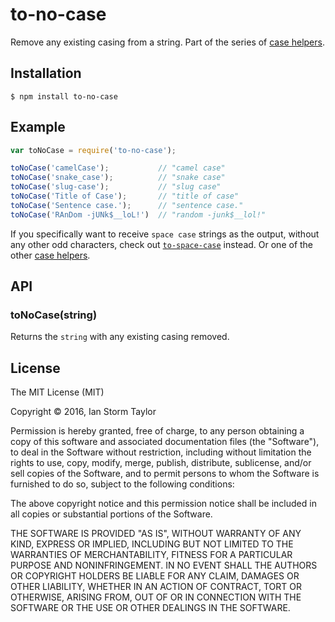 
# to-no-case

Remove any existing casing from a string. Part of the series of [case helpers](https://github.com/ianstormtaylor/to-case).


## Installation

```
$ npm install to-no-case
```


## Example

```js
var toNoCase = require('to-no-case');

toNoCase('camelCase');           // "camel case"
toNoCase('snake_case');          // "snake case"
toNoCase('slug-case');           // "slug case"
toNoCase('Title of Case');       // "title of case"
toNoCase('Sentence case.');      // "sentence case."
toNoCase('RAnDom -jUNk$__loL!')  // "random -junk$__lol!"
```

If you specifically want to receive `space case` strings as the output, without any other odd characters, check out [`to-space-case`](https://github.com/ianstormtaylor/to-space-case) instead. Or one of the other [case helpers](https://github.com/ianstormtaylor/to-case).


## API

### toNoCase(string)
  
Returns the `string` with any existing casing removed.


## License

The MIT License (MIT)

Copyright &copy; 2016, Ian Storm Taylor

Permission is hereby granted, free of charge, to any person obtaining a copy of this software and associated documentation files (the "Software"), to deal in the Software without restriction, including without limitation the rights to use, copy, modify, merge, publish, distribute, sublicense, and/or sell copies of the Software, and to permit persons to whom the Software is furnished to do so, subject to the following conditions:

The above copyright notice and this permission notice shall be included in all copies or substantial portions of the Software.

THE SOFTWARE IS PROVIDED "AS IS", WITHOUT WARRANTY OF ANY KIND, EXPRESS OR IMPLIED, INCLUDING BUT NOT LIMITED TO THE WARRANTIES OF MERCHANTABILITY, FITNESS FOR A PARTICULAR PURPOSE AND NONINFRINGEMENT. IN NO EVENT SHALL THE AUTHORS OR COPYRIGHT HOLDERS BE LIABLE FOR ANY CLAIM, DAMAGES OR OTHER LIABILITY, WHETHER IN AN ACTION OF CONTRACT, TORT OR OTHERWISE, ARISING FROM, OUT OF OR IN CONNECTION WITH THE SOFTWARE OR THE USE OR OTHER DEALINGS IN THE SOFTWARE.

